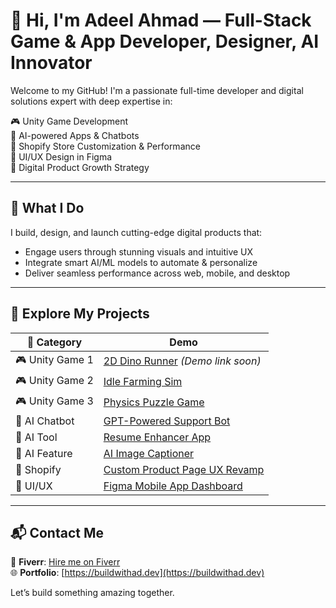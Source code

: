 # 👋 Hi, I'm Adeel Ahmad — Full-Stack Game & App Developer, Designer, AI Innovator

Welcome to my GitHub! I'm a passionate full-time developer and digital solutions expert with deep expertise in:

🎮 Unity Game Development  
🤖 AI-powered Apps & Chatbots  
🛒 Shopify Store Customization & Performance  
🎨 UI/UX Design in Figma  
🧠 Digital Product Growth Strategy  

---

## 🚀 What I Do
I build, design, and launch cutting-edge digital products that:
- Engage users through stunning visuals and intuitive UX
- Integrate smart AI/ML models to automate & personalize
- Deliver seamless performance across web, mobile, and desktop

---

## 🔧 Explore My Projects

| 🔗 Category | Demo |
|------------|------|
| 🎮 Unity Game 1 | [2D Dino Runner](#) *(Demo link soon)* |
| 🎮 Unity Game 2 | [Idle Farming Sim](#) |
| 🎮 Unity Game 3 | [Physics Puzzle Game](#) |
| 🤖 AI Chatbot | [GPT-Powered Support Bot](#) |
| 🤖 AI Tool | [Resume Enhancer App](#) |
| 🤖 AI Feature | [AI Image Captioner](#) |
| 🛒 Shopify | [Custom Product Page UX Revamp](#) |
| 🎨 UI/UX | [Figma Mobile App Dashboard](#) |

---

## 📬 Contact Me

📨 **Fiverr**: [Hire me on Fiverr](https://www.fiverr.com/your-profile)  
🌐 **Portfolio**: [https://buildwithad.dev](https://buildwithad.dev)  

Let’s build something amazing together.


